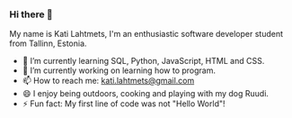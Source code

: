 ### Hi there 👋

My name is Kati Lahtmets, I'm an enthusiastic software developer student from Tallinn, Estonia.

- 🌱 I’m currently learning SQL, Python, JavaScript, HTML and CSS. 
- 🔭 I’m currently working on learning how to program.
- 📫 How to reach me: kati.lahtmets@gmail.com
- 😄 I enjoy being outdoors, cooking and playing with my dog Ruudi.
- ⚡ Fun fact: My first line of code was not "Hello World"! 
<!--
**katilahtmets/katilahtmets** is a ✨ _special_ ✨ repository because its `README.md` (this file) appears on your GitHub profile.
